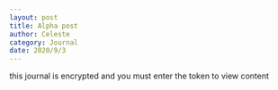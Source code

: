 ```yaml
---
layout: post
title: Alpha post
author: Celeste
category: Journal
date: 2020/9/3
---
```

<p class="encrypted" id="EEnZkbuEeRloNGBICs+fQGlGuDQwJl/kpjU7UKPzGun/m3YZf">this journal is encrypted and you must enter the token to view content</p>
